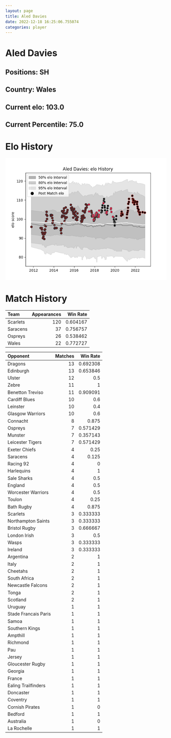 ```yaml
---  
layout: page  
title: Aled Davies  
date: 2022-12-18 16:25:06.755074  
categories: player  
---
```

# Aled Davies

## Positions: SH

## Country: Wales

## Current elo: 103.0

## Current Percentile: 75.0

# Elo History


![elo history](history_AledDavies.png)
# Match History


| Team     |   Appearances |   Win Rate |
|:---------|--------------:|-----------:|
| Scarlets |           120 |   0.604167 |
| Saracens |            37 |   0.756757 |
| Ospreys  |            26 |   0.538462 |
| Wales    |            22 |   0.772727 |

| Opponent             |   Matches |   Win Rate |
|:---------------------|----------:|-----------:|
| Dragons              |        13 |   0.692308 |
| Edinburgh            |        13 |   0.653846 |
| Ulster               |        12 |   0.5      |
| Zebre                |        11 |   1        |
| Benetton Treviso     |        11 |   0.909091 |
| Cardiff Blues        |        10 |   0.6      |
| Leinster             |        10 |   0.4      |
| Glasgow Warriors     |        10 |   0.6      |
| Connacht             |         8 |   0.875    |
| Ospreys              |         7 |   0.571429 |
| Munster              |         7 |   0.357143 |
| Leicester Tigers     |         7 |   0.571429 |
| Exeter Chiefs        |         4 |   0.25     |
| Saracens             |         4 |   0.125    |
| Racing 92            |         4 |   0        |
| Harlequins           |         4 |   1        |
| Sale Sharks          |         4 |   0.5      |
| England              |         4 |   0.5      |
| Worcester Warriors   |         4 |   0.5      |
| Toulon               |         4 |   0.25     |
| Bath Rugby           |         4 |   0.875    |
| Scarlets             |         3 |   0.333333 |
| Northampton Saints   |         3 |   0.333333 |
| Bristol Rugby        |         3 |   0.666667 |
| London Irish         |         3 |   0.5      |
| Wasps                |         3 |   0.333333 |
| Ireland              |         3 |   0.333333 |
| Argentina            |         2 |   1        |
| Italy                |         2 |   1        |
| Cheetahs             |         2 |   1        |
| South Africa         |         2 |   1        |
| Newcastle Falcons    |         2 |   1        |
| Tonga                |         2 |   1        |
| Scotland             |         2 |   1        |
| Uruguay              |         1 |   1        |
| Stade Francais Paris |         1 |   1        |
| Samoa                |         1 |   1        |
| Southern Kings       |         1 |   1        |
| Ampthill             |         1 |   1        |
| Richmond             |         1 |   1        |
| Pau                  |         1 |   1        |
| Jersey               |         1 |   1        |
| Gloucester Rugby     |         1 |   1        |
| Georgia              |         1 |   1        |
| France               |         1 |   1        |
| Ealing Trailfinders  |         1 |   1        |
| Doncaster            |         1 |   1        |
| Coventry             |         1 |   1        |
| Cornish Pirates      |         1 |   0        |
| Bedford              |         1 |   1        |
| Australia            |         1 |   0        |
| La Rochelle          |         1 |   1        |